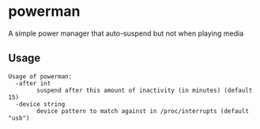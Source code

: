 # powerman
A simple power manager that auto-suspend but not when playing media

## Usage

```
Usage of powerman:
  -after int
    	suspend after this amount of inactivity (in minutes) (default 15)
  -device string
    	device pattern to match against in /proc/interrupts (default "usb")
```
